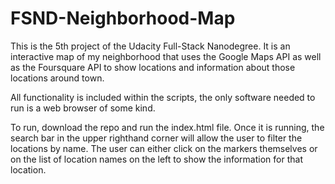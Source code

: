 # FSND-Neighborhood-Map

This is the 5th project of the Udacity Full-Stack Nanodegree. It is an interactive map of my neighborhood that uses the Google Maps API as well as the Foursquare API to show locations and information about those locations around town.

All functionality is included within the scripts, the only software needed to run is a web browser of some kind. 

To run, download the repo and run the index.html file. 
Once it is running, the search bar in the upper righthand corner will allow the user to filter the locations by name.
The user can either click on the markers themselves or on the list of location names on the left to show the information for that location.
